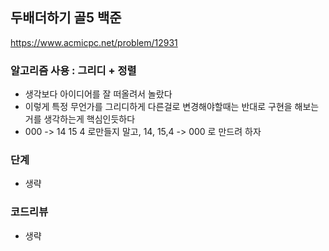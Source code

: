 
## 두배더하기 골5 백준
https://www.acmicpc.net/problem/12931

### 알고리즘 사용 : 그리디 + 정렬
- 생각보다 아이디어를 잘 떠올려서 놀랐다
- 이렇게 특정 무언가를 그리디하게 다른걸로 변경해야할때는 반대로 구현을 해보는거를 생각하는게 핵심인듯하다
- 000 -> 14 15 4 로만들지 말고, 14, 15,4 -> 000 로 만드려 하자

### 단계
- 생략

### 코드리뷰
- 생략
